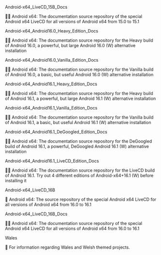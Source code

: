 
Android-x64_LiveCD_15B_Docs

🤖️📖️ Android x64: The documentation source repository of the special Android x64 LiveCD for all versions of Android x64 from 15.0 to 15.1

Android-x64_Android16.0_Heavy_Edition_Docs

🤖️📖️ Android x64: The documentation source repository for the Heavy build of Android 16.0, a powerful, but large Android 16.0 (W) alternative installation

Android-x64_Android16.0_Vanilla_Edition_Docs

🤖️📖️ Android x64: The documentation source repository for the Vanilla build of Android 16.0, a basic, but useful Android 16.0 (W) alternative installation

Android-x64_Android16.1_Heavy_Edition_Docs

🤖️📖️ Android x64: The documentation source repository for the Heavy build of Android 16.1, a powerful, but large Android 16.1 (W) alternative installation

Android-x64_Android16.1_Vanilla_Edition_Docs

🤖️📖️ Android x64: The documentation source repository for the Vanilla build of Android 16.1, a basic, but useful Android 16.1 (W) alternative installation

Android-x64_Android16.1_DeGoogled_Edition_Docs

🤖️📖️ Android x64: The documentation source repository for the DeGoogled build of Android 16.1, a powerful, DeGoogled Android 16.1 (W) alternative installation 

Android-x64_Android16.1_LiveCD_Edition_Docs

🤖️📖️ Android x64: The documentation source repository for the LiveCD build of Android 16.1. Try out 4 different editions of Android-x64+16.1 (W) before installing it 

Android-x64_LiveCD_16B

🤖️ Android x64: The source repository of the special Android x64 LiveCD for all versions of Android x64 from 16.0 to 16.1

Android-x64_LiveCD_16B_Docs

🤖️📖️ Android x64: The documentation source repository of the special Android x64 LiveCD for all versions of Android x64 from 16.0 to 16.1

Wales

🏴󠁧󠁢󠁷󠁬󠁳󠁿️ For information regarding Wales and Welsh themed projects. 

